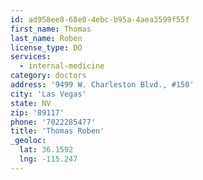 ```yaml
---
id: ad958ee8-68e0-4ebc-b95a-4aea3599f55f
first_name: Thomas
last_name: Roben
license_type: DO
services:
  - internal-medicine
category: doctors
address: '9499 W. Charleston Blvd., #150'
city: 'Las Vegas'
state: NV
zip: '89117'
phone: '7022285477'
title: 'Thomas Roben'
_geoloc:
  lat: 36.1592
  lng: -115.247
---
```

